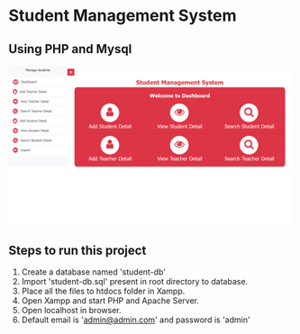 
# Student Management System

## Using PHP and Mysql

![Student Management System](snap.png)

## Steps to run this project

1. Create a database named 'student-db'
2. Import 'student-db.sql' present in root directory to database.
3. Place all the files to htdocs folder in Xampp.
4. Open Xampp and start PHP and Apache Server.
5. Open localhost in browser.
6. Default email is 'admin@admin.com' and password is 'admin'
